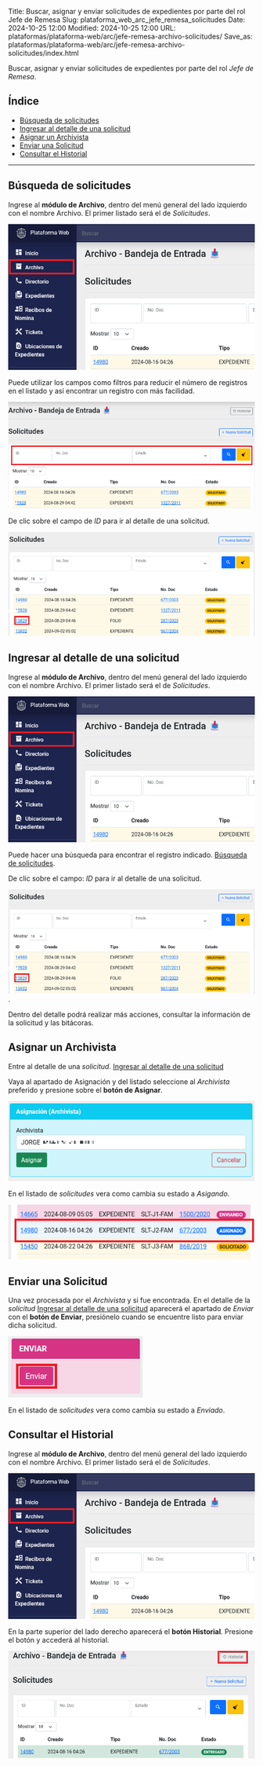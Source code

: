 Title: Buscar, asignar y enviar solicitudes de expedientes por parte del rol Jefe de Remesa
Slug: plataforma_web_arc_jefe_remesa_solicitudes
Date: 2024-10-25 12:00
Modified: 2024-10-25 12:00
URL: plataformas/plataforma-web/arc/jefe-remesa-archivo-solicitudes/
Save_as: plataformas/plataforma-web/arc/jefe-remesa-archivo-solicitudes/index.html


Buscar, asignar y enviar solicitudes de expedientes por parte del rol _Jefe de Remesa_.

## Índice

  - [Búsqueda de solicitudes](#búsqueda-de-solicitudes)
  - [Ingresar al detalle de una solicitud](#ingresar-al-detalle-de-una-solicitud)
  - [Asignar un Archivista](#asignar-un-archivista)
  - [Enviar una Solicitud](#enviar-una-solicitud)
  - [Consultar el Historial](#consultar-el-historial)

* * *

## <a name="búsqueda-de-solicitudes"></a>Búsqueda de solicitudes

Ingrese al __módulo de Archivo__, dentro del menú general del lado izquierdo con el nombre Archivo. El primer listado será el de _Solicitudes_.

![módulo archivo](01-modulo-archivo.png)

Puede utilizar los campos como filtros para reducir el número de registros en el listado y así encontrar un registro con más facilidad.

![filtros solicitudes](02-filtros-solicitudes.png)

De clic sobre el campo de _ID_ para ir al detalle de una solicitud.

![entrar en detalle de solicitud](03-entrar-detalle-solicitud.png)

## <a name="ingresar-al-detalle-de-una-solicitud"></a>Ingresar al detalle de una solicitud

Ingrese al __módulo de Archivo__, dentro del menú general del lado izquierdo con el nombre Archivo. El primer listado será el de _Solicitudes_.

![módulo archivo](01-modulo-archivo.png)

Puede hacer una búsqueda para encontrar el registro indicado. [Búsqueda de solicitudes](#búsqueda-de-solicitudes).

De clic sobre el campo: _ID_ para ir al detalle de una solicitud.

![entrar en detalle de solicitud](03-entrar-detalle-solicitud.png).

Dentro del detalle podrá realizar más acciones, consultar la información de la solicitud y las bitácoras.

## <a name="asignar-un-archivista"></a>Asignar un Archivista

Entre al detalle de una _solicitud_. [Ingresar al detalle de una solicitud](#ingresar-al-detalle-de-una-solicitud)

Vaya al apartado de Asignación y del listado seleccione al _Archivista_ preferido y presione sobre el __botón de Asignar__.

![Asignacion](04-asignacion.png)

En el listado de _solicitudes_ vera como cambia su estado a _Asigando_.

![Asignado](05-asignado.png)

## <a name="enviar-una-solicitud"></a>Enviar una Solicitud

Una vez procesada por el _Archivista_ y si fue encontrada. En el detalle de la _solicitud_ [Ingresar al detalle de una solicitud](#ingresar-al-detalle-de-una-solicitud) aparecerá el apartado de _Enviar_ con el __botón de Enviar__, presiónelo cuando se encuentre listo para enviar dicha solicitud.

![Botón Enviar](06-enviar.png)

En el listado de _solicitudes_ vera como cambia su estado a _Enviado_.

## <a name="consultar-el-historial"></a>Consultar el Historial

Ingrese al __módulo de Archivo__, dentro del menú general del lado izquierdo con el nombre Archivo. El primer listado será el de _Solicitudes_.

![módulo archivo](01-modulo-archivo.png)

En la parte superior del lado derecho aparecerá el __botón Historial__. Presione el botón y accederá al historial.

![historial](09-historial.png)
